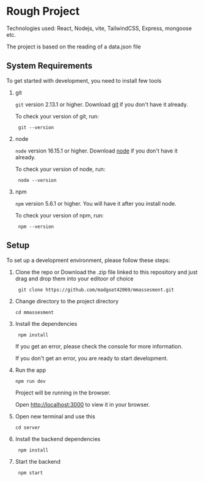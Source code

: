 # Rough Project

Technologies used: React, Nodejs, vite, TailwindCSS, Express, mongoose etc.

The project is based on the reading of a data.json file 


## System Requirements

To get started with development, you need to install few tools

1. git 
   
   `git` version 2.13.1 or higher. Download [git](https://git-scm.com/downloads) if you don't have it already.

   To check your version of git, run:

   ```shell
    git --version
   ```

2. node 
   
   `node` version 16.15.1 or higher. Download [node](https://nodejs.org/en/download/) if you don't have it already.

   To check your version of node, run:

   ```shell
    node --version
   ```

3. npm
  
   `npm` version 5.6.1 or higher. You will have it after you install node.

   To check your version of npm, run:

   ```shell
    npm --version
   ```

## Setup

To set up a development environment, please follow these steps:

1. Clone the repo or Download the .zip file linked to this repository and just drag and drop them into your editoor of choice

   ```shell
    git clone https://github.com/madgoat42069/mmassesment.git
   ```

2. Change directory to the project directory

    ```shell
    cd mmassesment
    ```

3. Install the dependencies
   
    ```shell
     npm install
    ```

    If you get an error, please check the console for more information.

    If you don't get an error, you are ready to start development.

4. Run the app
   
    ```shell
    npm run dev
    ```

    Project will be running in the browser.

    Open [http://localhost:3000](http://localhost:3000) to view it in your browser.

5. Open new terminal and use this

    ```shell
    cd server
    ```

6. Install the backend dependencies
   
    ```shell
     npm install
    ```

7. Start the backend
   
    ```shell
     npm start
    ```



